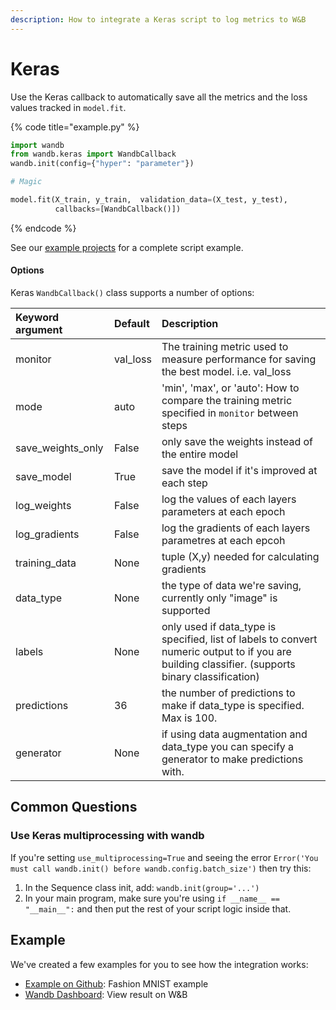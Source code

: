 ```yaml
---
description: How to integrate a Keras script to log metrics to W&B
---
```


# Keras

Use the Keras callback to automatically save all the metrics and the loss values tracked in `model.fit`.

{% code title="example.py" %}
```python
import wandb
from wandb.keras import WandbCallback
wandb.init(config={"hyper": "parameter"})

# Magic

model.fit(X_train, y_train,  validation_data=(X_test, y_test),
          callbacks=[WandbCallback()])
```
{% endcode %}

See our [example projects](../../example-projects/) for a complete script example.

#### Options

Keras `WandbCallback()` class supports a number of options:

| Keyword argument | Default | Description |
| :--- | :--- | :--- |
| monitor | val\_loss | The training metric used to measure performance for saving the best model. i.e. val\_loss |
| mode | auto | 'min', 'max', or 'auto': How to compare the training metric specified in `monitor` between steps |
| save\_weights\_only | False | only save the weights instead of the entire model |
| save\_model | True | save the model if it's improved at each step |
| log\_weights | False | log the values of each layers parameters at each epoch |
| log\_gradients | False | log the gradients of each layers parametres at each epcoh |
| training\_data | None | tuple \(X,y\) needed for calculating gradients |
| data\_type | None | the type of data we're saving, currently only "image" is supported |
| labels | None | only used if data\_type is specified, list of labels to convert numeric output to if you are building classifier. \(supports binary classification\) |
| predictions | 36 | the number of predictions to make if data\_type is specified. Max is 100. |
| generator | None | if using data augmentation and data\_type you can specify a generator to make predictions with. |

## Common Questions

### **Use Keras multiprocessing with wandb**

If you're setting `use_multiprocessing=True` and seeing the error `Error('You must call wandb.init() before wandb.config.batch_size')` then try this:

1. In the Sequence class init, add: `wandb.init(group='...')` 
2. In your main program, make sure you're using `if __name__ == "__main__":` and then put the rest of your script logic inside that.

## Example

We've created a few examples for you to see how the integration works:

* [Example on Github](https://github.com/wandb/examples/blob/master/keras-cnn-fashion/train.py):  Fashion MNIST example
* [Wandb Dashboard](https://app.wandb.ai/wandb/keras-fashion-mnist/runs/5z1d85qs): View result on W&B

